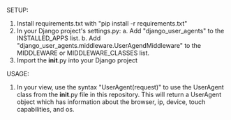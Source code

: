 SETUP: 
1. Install requirements.txt with "pip install -r requirements.txt"
3. In your Django project's settings.py:
	a. Add "django_user_agents" to the INSTALLED_APPS list. 
	b. Add "django_user_agents.middleware.UserAgendMiddleware" to the MIDDLEWARE or MIDDLEWARE_CLASSES list. 
2. Import the __init__.py into your Django project

USAGE: 
1. In your view, use the syntax "UserAgent(request)" to use the UserAgent class from the __init__.py file in this repository. 
	This will return a UserAgent object which has information about the browser, ip, device, touch capabilities, and os. 